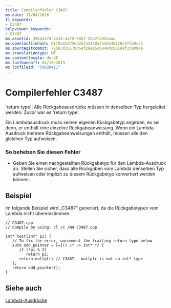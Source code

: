 ```yaml
---
title: Compilerfehler C3487
ms.date: 11/04/2016
f1_keywords:
- C3487
helpviewer_keywords:
- C3487
ms.assetid: 39bda474-4418-4a79-98bf-2b22fa92eaaa
ms.openlocfilehash: 01f8a1bd74ed2b7a3150afae5b46128c6f5b0ca2
ms.sourcegitcommit: 72583d30170d6ef29ea5c6848dc00169f2c909aa
ms.translationtype: MT
ms.contentlocale: de-DE
ms.lasthandoff: 04/18/2019
ms.locfileid: "59028411"
---
```

# <a name="compiler-error-c3487"></a>Compilerfehler C3487

'return type': Alle Rückgabeausdrücke müssen in denselben Typ hergeleitet werden: Zuvor war es 'return type'.

Ein Lambdaausdruck muss seinen eigenen Rückgabetyp angeben, es sei denn, er enthält eine einzelne Rückgabeanweisung. Wenn ein Lambda-Ausdruck mehrere Rückgabeanweisungen enthält, müssen alle den gleichen Typ aufweisen.

### <a name="to-correct-this-error"></a>So beheben Sie diesen Fehler

- Geben Sie einen nachgestellten Rückgabetyp für den Lambda-Ausdruck an. Stellen Sie sicher, dass alle Rückgaben vom Lambda denselben Typ aufweisen oder implizit zu diesem Rückgabetyp konvertiert werden können.

## <a name="example"></a>Beispiel

Im folgende Beispiel wird „C3487“ generiert, da die Rückgabetypen vom Lambda nicht übereinstimmen.

```
// C3487.cpp
// Compile by using: cl /c /W4 C3487.cpp

int* test(int* pi) {
   // To fix the error, uncomment the trailing return type below
   auto odd_pointer = [=]() /* -> int* */ {
      if (*pi % 2)
         return pi;
      return nullptr; // C3487 - nullptr is not an int* type
   };
   return odd_pointer();
}
```

## <a name="see-also"></a>Siehe auch

[Lambda-Ausdrücke](../../cpp/lambda-expressions-in-cpp.md)